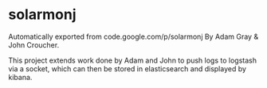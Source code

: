 # solarmonj
Automatically exported from code.google.com/p/solarmonj By Adam Gray & John Croucher.

This project extends work done by Adam and John to push logs to logstash via a socket, which can then be stored in elasticsearch and displayed by kibana.


